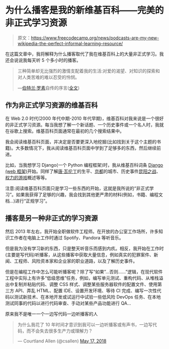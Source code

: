 # 为什么播客是我的新维基百科——完美的非正式学习资源

> 原文：<https://www.freecodecamp.org/news/podcasts-are-my-new-wikipedia-the-perfect-informal-learning-resource/>

在这篇文章中，我将解释为什么播客取代了我在维基百科上的大量非正式学习。我还会说说我每天听 5 个多小时的播客。

> 三种简单却无比强烈的激情支配着我的生活:对爱的渴望、对知识的探索和对人类苦难的难以忍受的怜悯。
> 
> —[伯特兰·罗素](https://en.wikipedia.org/wiki/Bertrand_Russell)自传的序言([全文](https://users.drew.edu/jlenz/br-prolog.html))

## 作为非正式学习资源的维基百科

在 Web 2.0 时代(2000 年代中期-2010 年代早期)，维基百科对我来说是一个很好的非正式学习资源。每当我想了解一个新话题、一个历史事件或一个名人时，我就在谷歌上搜索。维基百科页面通常在最初的几个搜索结果中。

我会阅读维基百科页面，并决定是否要更深入地挖掘(比如找到关于这个主题的书籍)。大多数情况下，我从阅读维基百科页面中学到了足够多的东西，然后继续前进。

比如，当我想学习 Django(一个 Python 编程框架)时，我从维基百科词条 [Django (web 框架)](https://en.wikipedia.org/wiki/Django_%28web_framework%29)开始。同样了解[唐·瓦伦丁](https://en.wikipedia.org/wiki/Don_Valentine)的生平、[京都](https://en.wikipedia.org/wiki/Kyoto)的城市、历史事件[昆阳之战](https://en.wikipedia.org/wiki/Battle_of_Kunyang)、[权力的游戏](https://en.wikipedia.org/wiki/Game_of_Thrones)概述等等。

注意:阅读维基百科页面只是学习一些东西的开始，这就是我所说的“非正式学习”。如果我获得了足够的兴趣，我会找到其他更严肃的材料(例如，书籍、编程文档...)进行“正规学习”。

## 播客是另一种非正式的学习资源

然后 2013 年左右，我开始全职做软件工程师。在开放的办公室工作场所，许多知识工作者在电脑上工作时通过 Spotify、Pandora 等听音乐。

但是我为没有学习新的东西，只是整天听音乐而感到内疚。相反，我开始在工作时(主要是写代码)听播客，从这些播客中获取大量信息，例如真实的犯罪案件、新闻、工程师、风险资本家和企业家的职业道路，以及了解历史事件。

但是在编程工作中怎么可能听播客呢？除了写“如果”...否则……”逻辑，在现代软件工程中实际上有许多“低级思维”任务，例如，编写单元测试、重构代码、从堆栈溢出中复制并粘贴代码、调整 CSS 样式、调整某些服务器软件的配置文件、使用第三方 API、弄乱 HTML、配置 IDE、设置开发环境、等待 CI 完成、编写一次性代码以测试新技术、在本地开发或试运行中试验一些低风险 DevOps 任务、在本地测试同事的代码以进行代码审查、手动对某些产品功能进行 QA...

原来我不是唯一一个一边写代码一边听播客的人

> 为什么我花了 10 年时间才意识到我可以一边听播客或有声书，一边写代码，而不会失去很多生产力或理解力？
> 
> — Courtland Allen (@csallen) [May 17, 2018](https://twitter.com/csallen/status/997182131926380545?ref_src=twsrc%5Etfw)